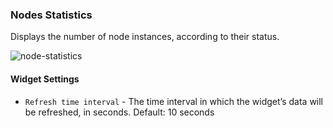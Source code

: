 ### Nodes Statistics
Displays the number of node instances, according to their status. 

![node-statistics](https://docs.cloudify.co/dev/staging/images/ui/widgets/node-statistics.png)

#### Widget Settings
* `Refresh time interval` - The time interval in which the widget’s data will be refreshed, in seconds. Default: 10 seconds
